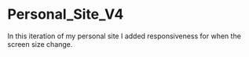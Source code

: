 # Personal_Site_V4
In this iteration of my personal site I added responsiveness for when the screen size change. 
